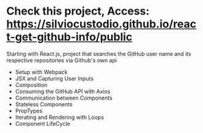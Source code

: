 # Check this project, Access: https://silviocustodio.github.io/react-get-github-info/public
Starting with React.js, project that searches the GitHub user name and its respective repositories via Github's own api

* Setup with Webpack
* JSX and Capturing User Inputs
* Composition
* Consuming the GitHub API with Axios
* Communication between Components
* Stateless Components
* PropTypes
* Iterating and Rendering with Loops
* Component LifeCycle
